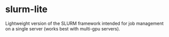 # slurm-lite
Lightweight version of the SLURM framework intended for job management on a single server (works best with multi-gpu servers).
